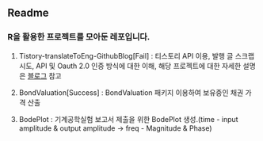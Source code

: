 ## Readme

### R을 활용한 프로젝트를 모아둔 레포입니다.

1.  Tistory-translateToEng-GithubBlog[Fail] : 티스토리 API 이용, 발행 글 스크랩 시도, API 및 Oauth 2.0 인증 방식에 대한 이해, 해당 프로젝트에 대한 자세한 설명은 [블로그](https://oooo12.tistory.com/54) 참고

2. BondValuation[Success] : BondValuation 패키지 이용하여 보유중인 채권 가격 산출

2. BodePlot : 기계공학실험 보고서 제출을 위한 BodePlot 생성.(time - input amplitude & output amplitude -> freq - Magnitude & Phase)